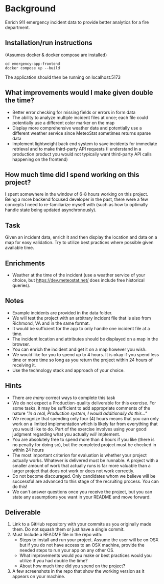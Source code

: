 Background
==========
Enrich 911 emergency incident data to provide better analytics for a fire department.

Installation/run instructions
---
(Assumes docker & docker compose are installed)
```
cd emergency-app-frontend
docker compose up --build
```
The application should then be running on localhost:5173

What improvements would I make given double the time?
---
* Better error checking for missing fields or errors in form data
* The ability to analyze multiple incident files at once; each file could potentially use a different color marker on the map
* Display more comprehensive weather data and potentially use a different weather service since MeteoStat sometimes returns sparse data
* Implement lightweight back end system to save incidents for immediate retrieval and to make third-party API requests (I understand in a production product you would not typically want third-party API calls happening on the frontend)

How much time did I spend working on this project?
---
I spent somewhere in the window of 6-8 hours working on this project. Being a more backend focused developer in the past, there were a few concepts I need to re-familiarize myself with (such as how to optimally handle state being updated asynchronously).

Task
----
Given an incident data, enrich it and then display the location and data on a map for easy validation. Try to utilize best practices where possible given available time. 

Enrichments
-----------
* Weather at the time of the incident (use a weather service of your choice, but https://dev.meteostat.net/ does include free historical queries).

Notes
-----
* Example incidents are provided in the data folder.
* We will test the project with an arbitrary incident file that is also from Richmond, VA and in the same format.
* It would be sufficient for the app to only handle one incident file at a time.
* The incident location and attributes should be displayed on a map in the browser.
* You can enrich the incident and get it on a map however you wish.
* We would like for you to spend up to 4 hours. It is okay if you spend less time or more time so long as you return the project within 24 hours of receiving it.
* Use the technology stack and approach of your choice.

## Hints
* There are _many_ correct ways to complete this task
* We do not expect a Production-quality deliverable for this exercise. For some tasks, it may be sufficient to add appropriate comments of the nature _"In a real, Production system, I would additionally do this..."_
* We recognize that spending only four (4) hours means that you can only work on a limited implementation which is likely far from everything that you would like to do. Part of the exercise involves using your good judgment regarding what you actually _will_ implement. 
* You are absolutely free to spend more than 4 hours if you like (there is no penalty for doing so), but the completed project must be checked in within 24 hours
* The most important criterion for evaluation is whether your project actually works. Whatever is delivered must be runnable. A project with a smaller amount of work that actually runs is far more valuable than a larger project that does not work or does not work correctly.
* Do not become discouraged. Only candidates whom we believe will be successful are advanced to this stage of the recruiting process. You can do this!
* We can't answer questions once you receive the project, but you can state any assumptions you want in your README and move forward. 

Deliverable
-----------
1. Link to a GitHub repository with your commits as you originally made them. Do not squash them or just have a single commit. 
2. Must Include a README file in the repo with:
    * Steps to install and run your project. Assume the user will be on OSX but if you do not have access to an OSX machine, provide the needed steps to run your app on any other OS.
    * What improvements would you make or best practices would you utilize if you had double the time?
    * About how much time did you spend on the project?
3. A few screenshots in the repo that show the working version as it appears on your machine.

